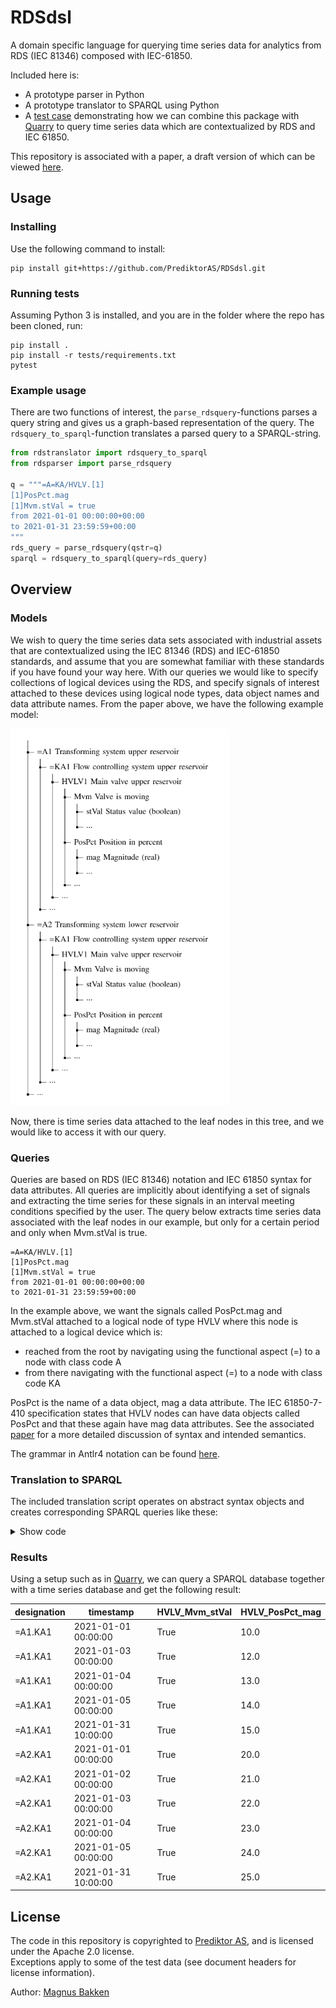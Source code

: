 # RDSdsl
A domain specific language for querying time series data for analytics from RDS (IEC 81346) composed with IEC-61850.

Included here is:
- A prototype parser in Python
- A prototype translator to SPARQL using Python
- A [test case](https://github.com/PrediktorAS/RDSdsl/blob/main/tests/test_paper_integration.py) demonstrating how we can combine this package with [Quarry](https://github.com/PrediktorAS/quarry) to query time series data which are contextualized by RDS and IEC 61850.

This repository is associated with a paper, a draft version of which can be viewed [here](paperlink).

## Usage
### Installing
Use the following command to install:
```
pip install git+https://github.com/PrediktorAS/RDSdsl.git
```
### Running tests
Assuming Python 3 is installed, and you are in the folder where the repo has been cloned, run:
```
pip install .
pip install -r tests/requirements.txt
pytest
```

### Example usage
There are two functions of interest, the ```parse_rdsquery```-functions parses a query string and gives us a graph-based representation of the query.
The ```rdsquery_to_sparql```-function translates a parsed query to a SPARQL-string.
```python
from rdstranslator import rdsquery_to_sparql
from rdsparser import parse_rdsquery 

q = """=A=KA/HVLV.[1]
[1]PosPct.mag
[1]Mvm.stVal = true
from 2021-01-01 00:00:00+00:00
to 2021-01-31 23:59:59+00:00
"""
rds_query = parse_rdsquery(qstr=q)
sparql = rdsquery_to_sparql(query=rds_query)
```
## Overview
### Models
We wish to query the time series data sets associated with industrial assets that are contextualized using the IEC 81346 (RDS) and IEC-61850 standards, and assume that you are somewhat familiar with these standards if you have found your way here.
With our queries we would like to specify collections of logical devices using the RDS, and specify signals of interest attached to these devices using logical node types, data object names and data attribute names.
From the paper above, we have the following example model:

<img src="images/paper_model.png" alt="Model from paper" width="350px"/>

Now, there is time series data attached to the leaf nodes in this tree, and we would like to access it with our query. 
### Queries
Queries are based on RDS (IEC 81346) notation and IEC 61850 syntax for data attributes.
All queries are implicitly about identifying a set of signals and extracting the time series for these signals in an interval meeting conditions specified by the user. 
The query below extracts time series data associated with the leaf nodes in our example, but only for a certain period and only when Mvm.stVal is true. 
```
=A=KA/HVLV.[1]
[1]PosPct.mag
[1]Mvm.stVal = true
from 2021-01-01 00:00:00+00:00
to 2021-01-31 23:59:59+00:00
```

In the example above, we want the signals called PosPct.mag and Mvm.stVal attached to a logical node of type HVLV where this node is attached to a logical device which is:
- reached from the root by navigating using the functional aspect (=) to a node with class code A
- from there navigating with the functional aspect (=) to a node with class code KA

PosPct is the name of a data object, mag a data attribute. 
The IEC 61850-7-410 specification states that HVLV nodes can have data objects called PosPct and that these again have mag data attributes. 
See the associated [paper](paperlink) for a more detailed discussion of syntax and intended semantics.

The grammar in Antlr4 notation can be found [here](https://github.com/PrediktorAS/RDSdsl/blob/main/parsergenerator/rdsquery.g4).

### Translation to SPARQL
The included translation script operates on abstract syntax objects and creates corresponding SPARQL queries like these:

<details>
    <summary>Show code</summary>

```
SELECT ?designation ?timestamp ?HVLV_Mvm_stVal ?HVLV_PosPct_mag WHERE {
    ?HVLV <http://www.w3.org/1999/02/22-rdf-syntax-ns#type> <http://prediktor.com/IEC-61850-7-410-fragment#HVLV> .
    ?PosPct <http://opcfoundation.org/UA/#browseName> "PosPct" .
    ?mag <http://opcfoundation.org/UA/#browseName> "mag" .
    ?Mvm <http://opcfoundation.org/UA/#browseName> "Mvm" .
    ?stVal <http://opcfoundation.org/UA/#browseName> "stVal" .
    ?KA <http://prediktor.com/RDS-Hydropower-Fragment#hasLogicalNode> ?HVLV .
    ?HVLV <http://opcfoundation.org/UA/IEC61850-7-3#hasDataObject> ?PosPct .
    ?HVLV <http://opcfoundation.org/UA/IEC61850-7-3#hasDataObject> ?Mvm .
    ?PosPct <http://opcfoundation.org/UA/IEC61850-7-3#hasDataAttribute> ?mag .
    ?Mvm <http://opcfoundation.org/UA/IEC61850-7-3#hasDataAttribute> ?stVal .
    ?stVal <http://opcfoundation.org/UA/#value> ?stVal_Value .
    ?stVal_Value <http://opcfoundation.org/UA/#timestamp> ?timestamp .
    ?stVal_Value <http://opcfoundation.org/UA/#boolValue> ?HVLV_Mvm_stVal .
    ?mag <http://opcfoundation.org/UA/#value> ?mag_Value .
    ?mag_Value <http://opcfoundation.org/UA/#timestamp> ?timestamp .
    ?mag_Value <http://opcfoundation.org/UA/#realValue> ?HVLV_PosPct_mag .
    {
    SELECT DISTINCT ?designation ?KA WHERE {
        ?SiteType <http://www.w3.org/1999/02/22-rdf-syntax-ns#type> <http://prediktor.com/RDS-Hydropower-Fragment#SiteType> .
        ?A <http://www.w3.org/1999/02/22-rdf-syntax-ns#type> <http://prediktor.com/RDS-Hydropower-Fragment#A> .
        ?KA <http://www.w3.org/1999/02/22-rdf-syntax-ns#type> <http://prediktor.com/RDS-Hydropower-Fragment#KA> .
        ?KA <http://opcfoundation.org/UA/#browseName> ?designation .
        ?SiteType <http://prediktor.com/RDS-Hydropower-Fragment#functionalAspect> ?A .
        ?A <http://prediktor.com/RDS-Hydropower-Fragment#functionalAspect> ?KA .
        }
    }
    FILTER( ?timestamp >= "2021-01-01T00:00:00+00:00"^^<http://www.w3.org/2001/XMLSchema#dateTime> 
            && ?timestamp <= "2021-01-31T23:59:59+00:00"^^<http://www.w3.org/2001/XMLSchema#dateTime>
            && ?HVLV_Mvm_stVal = "true"^^<http://www.w3.org/2001/XMLSchema#boolean>)
}
```
</details>

### Results

Using a setup such as in [Quarry](https://github.com/PrediktorAS/quarry), we can query a SPARQL database together with a time series database and get the following result:

|designation|timestamp|HVLV_Mvm_stVal|HVLV_PosPct_mag|
|-----------|---------|--------------|---------------|
|<MySite>=A1.KA1|2021-01-01 00:00:00|True|10.0|
|<MySite>=A1.KA1|2021-01-03 00:00:00|True|12.0|
|<MySite>=A1.KA1|2021-01-04 00:00:00|True|13.0|
|<MySite>=A1.KA1|2021-01-05 00:00:00|True|14.0|
|<MySite>=A1.KA1|2021-01-31 10:00:00|True|15.0|
|<MySite>=A2.KA1|2021-01-01 00:00:00|True|20.0|
|<MySite>=A2.KA1|2021-01-02 00:00:00|True|21.0|
|<MySite>=A2.KA1|2021-01-03 00:00:00|True|22.0|
|<MySite>=A2.KA1|2021-01-04 00:00:00|True|23.0|
|<MySite>=A2.KA1|2021-01-05 00:00:00|True|24.0|
|<MySite>=A2.KA1|2021-01-31 10:00:00|True|25.0|

## License
The code in this repository is copyrighted to [Prediktor AS](http://prediktor.com), and is licensed under the Apache 2.0 license. \
Exceptions apply to some of the test data (see document headers for license information). 

Author:
[Magnus Bakken](mba@prediktor.com)

